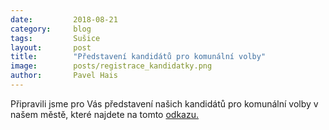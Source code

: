 ```yaml
---
date:         2018-08-21
category:     blog
tags:         Sušice
layout:       post
title:        "Představení kandidátů pro komunální volby" 
image:        posts/registrace_kandidatky.png
author:       Pavel Hais
---
```


Připravili jsme pro Vás představení našich kandidátů pro komunální volby v našem městě, které najdete na tomto [odkazu.](https://susice.pirati.cz/program)

